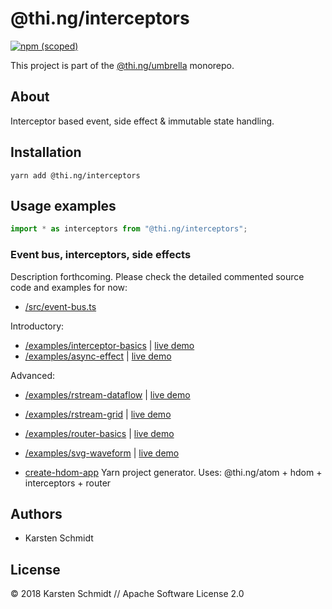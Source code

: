 # @thi.ng/interceptors

[![npm (scoped)](https://img.shields.io/npm/v/@thi.ng/interceptors.svg)](https://www.npmjs.com/package/@thi.ng/interceptors)

This project is part of the
[@thi.ng/umbrella](https://github.com/thi-ng/umbrella/) monorepo.

## About

Interceptor based event, side effect & immutable state handling.

## Installation

```
yarn add @thi.ng/interceptors
```

## Usage examples

```typescript
import * as interceptors from "@thi.ng/interceptors";
```

### Event bus, interceptors, side effects

Description forthcoming. Please check the detailed commented source code
and examples for now:

- [/src/event-bus.ts](https://github.com/thi-ng/umbrella/tree/master/packages/interceptors/src/event-bus.ts)

Introductory:

- [/examples/interceptor-basics](https://github.com/thi-ng/umbrella/tree/master/examples/interceptor-basics) | [live demo](http://demo.thi.ng/umbrella/interceptor-basics)
- [/examples/async-effect](https://github.com/thi-ng/umbrella/tree/master/examples/async-effect) | [live demo](http://demo.thi.ng/umbrella/async-effect)

Advanced:

- [/examples/rstream-dataflow](https://github.com/thi-ng/umbrella/tree/master/examples/rstream-dataflow) | [live demo](http://demo.thi.ng/umbrella/rstream-dataflow)
- [/examples/rstream-grid](https://github.com/thi-ng/umbrella/tree/master/examples/rstream-grid) | [live demo](http://demo.thi.ng/umbrella/rstream-grid)
- [/examples/router-basics](https://github.com/thi-ng/umbrella/tree/master/examples/router-basics) | [live demo](http://demo.thi.ng/umbrella/router-basics)
- [/examples/svg-waveform](https://github.com/thi-ng/umbrella/tree/master/examples/svg-waveform) | [live demo](http://demo.thi.ng/umbrella/svg-waveform)

- [create-hdom-app](https://github.com/thi-ng/create-hdom-app) Yarn project generator. Uses: @thi.ng/atom + hdom + interceptors + router

## Authors

- Karsten Schmidt

## License

&copy; 2018 Karsten Schmidt // Apache Software License 2.0
